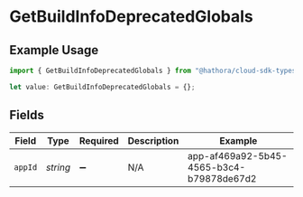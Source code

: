 # GetBuildInfoDeprecatedGlobals

## Example Usage

```typescript
import { GetBuildInfoDeprecatedGlobals } from "@hathora/cloud-sdk-typescript/models/operations";

let value: GetBuildInfoDeprecatedGlobals = {};
```

## Fields

| Field                                    | Type                                     | Required                                 | Description                              | Example                                  |
| ---------------------------------------- | ---------------------------------------- | ---------------------------------------- | ---------------------------------------- | ---------------------------------------- |
| `appId`                                  | *string*                                 | :heavy_minus_sign:                       | N/A                                      | app-af469a92-5b45-4565-b3c4-b79878de67d2 |